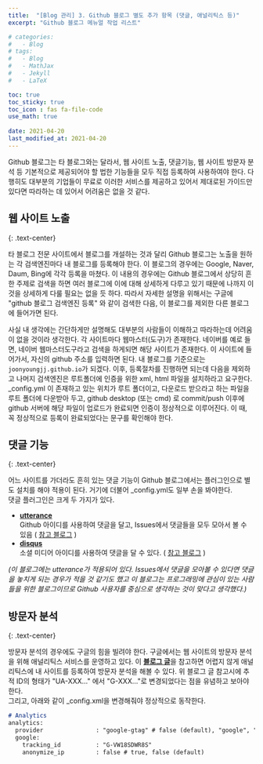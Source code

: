 ```yaml
---
title:  "[Blog 관리] 3. Github 블로그 별도 추가 항목 (댓글, 애널리틱스 등)"
excerpt: "Github 블로그 메뉴얼 작업 리스트"

# categories:
#   - Blog
# tags:
#   - Blog
#   - MathJax
#   - Jekyll
#   - LaTeX

toc: true
toc_sticky: true
toc_icon : fas fa-file-code
use_math: true
 
date: 2021-04-20
last_modified_at: 2021-04-20
---
```


Github 블로그는 타 블로그와는 달라서, 웹 사이트 노출, 댓글기능, 웹 사이트 방문자 분석 등 기본적으로 제공되어야 할 법한 기능들을 모두 직접 등록하여 사용하여야 한다. 다행히도 대부분의 기업들이 무료로 이러한 서비스를 제공하고 있어서 제대로된 가이드만 있다면 따라하는 데 있어서 어려움은 없을 것 같다.

## **웹 사이트 노출**
{: .text-center}  

타 블로그 전문 사이트에서 블로그를 개설하는 것과 달리 Github 블로그는 노출을 원하는 각 검색엔진마다 내 블로그를 등록해야 한다. 이 블로그의 경우에는 Google, Naver, Daum, Bing에 각각 등록을 마쳤다. 이 내용의 경우에는 Github 블로그에서 상당히 흔한 주제로 검색을 하면 여러 블로그에 이에 대해 상세하게 다루고 있기 때문에 나까지 이 것을 상세하게 다룰 필요는 없을 듯 하다. 따라서 자세한 설명을 위해서는 구글에 "github 블로그 검색엔진 등록" 와 같이 검색한 다음, 이 블로그를 제외한 다른 블로그에 들어가면 된다.  

사실 내 생각에는 간단하게만 설명해도 대부분의 사람들이 이해하고 따라하는데 어려움이 없을 것이라 생각한다. 각 사이트마다 웹마스터(도구)가 존재한다. 네이버를 예로 들면, 네이버 웹마스터도구라고 검색을 하게되면 해당 사이트가 존재한다. 이 사이트에 들어가서, 자신의 github 주소를 입력하면 된다. 내 블로그를 기준으로는 `joonyoungjj.github.io`가 되겠다. 이후, 등록절차를 진행하면 되는데 다음을 제외하고 나머지 검색엔진은 루트폴더에 인증을 위한 xml, html 파일을 설치하라고 요구한다. _config.yml 이 존재하고 있는 위치가 루트 폴더이고, 다운로드 받으라고 하는 파일을 루트 폴더에 다운받아 두고, github desktop (또는 cmd) 로 commit/push 이후에 github 서버에 해당 파일이 업로드가 완료되면 인증이 정상적으로 이루어진다. 이 때, 꼭 정상적으로 등록이 완료되었다는 문구를 확인해야 한다.  

## **댓글 기능**
{: .text-center}  

어느 사이트를 가더라도 흔히 있는 댓글 기능이 Github 블로그에서는 플러그인으로 별도 설치를 해야 적용이 된다. 거기에 더불어 _config.yml도 일부 손을 봐야한다.  
댓글 플러그인은 크게 두 가지가 있다.  
- [**utterance**](https://github.com/apps/utterances)  
  Github 아이디를 사용하여 댓글을 달고, Issues에서 댓글들을 모두 모아서 볼 수 있음 ( [참고 블로그](https://ansohxxn.github.io/blog/utterances/) )  
- [**disqus**](https://disqus.com/)  
  소셜 미디어 아이디를 사용하여 댓글을 달 수 있다. ( [참고 블로그](https://devinlife.com/howto%20github%20pages/blog-disqus/) )

_(이 블로그에는 utterance가 적용되어 있다. Issues에서 댓글을 모아볼 수 있다면 댓글을 놓치게 되는 경우가 적을 것 같기도 했고 이 블로그는 프로그래밍에 관심이 있는 사람들을 위한 블로그이므로 Github 사용자를 중심으로 생각하는 것이 맞다고 생각했다.)_

## **방문자 분석**
{: .text-center}  

방문자 분석의 경우에도 구글의 힘을 빌려야 한다. 구글에서는 웹 사이트의 방문자 분석을 위해 애널리틱스 서비스를 운영하고 있다. 이 [**블로그 글**](https://devinlife.com/howto%20github%20pages/google-search-console-and-analytics/)을 참고하면 어렵지 않게 애널리틱스에 내 사이트를 등록하여 방문자 분석을 해볼 수 있다. 위 블로그 글 참고시에 추적 ID의 형태가 "UA-XXX..." 에서 "G-XXX..."로 변경되었다는 점을 유념하고 보아야 한다.  
그리고, 아래와 같이 _config.xml을 변경해줘야 정상적으로 동작한다. 
```markdown
# Analytics
analytics:
  provider               : "google-gtag" # false (default), "google", "google-universal", "google-gtag", "custom"
  google:
    tracking_id          : "G-VW18SDWR8S"
    anonymize_ip         : false # true, false (default)
```